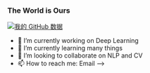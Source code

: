 ### The World is Ours
[![我的 GitHub 数据](https://github-readme-stats.vercel.app/api?username=Hui-cd)]()


- 🔭 I’m currently working on Deep Learning 
- 🌱 I’m currently learning many things 
- 👯 I’m looking to collaborate on NLP and CV
- 📫 How to reach me: Email
-->
